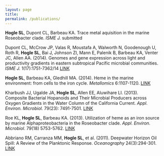 ```yaml
---
layout: page
title:
permalink: /publications/
---
```


__Hogle SL__, Dupont CL, Barbeau KA. Trace metal aquisition in the marine Roseobacter clade. _ISME J._ submitted

Dupont CL, McCrow JP, Valas R, Moustafa A, Walworth N, Goodenough U, Roth R, __Hogle SL__, Bai J, Johnson ZI, Mann E, Palenik B, Barbeau KA, Venter JC, Allen AA. (2014). Genomes and gene expression across light and productivity gradients in eastern subtropical Pacific microbial communities. _ISME J._ 1(17):1751-7362/14 [LINK](http://www.nature.com/ismej/journal/vaop/ncurrent/full/ismej2014198a.html)

__Hogle SL__, Barbeau KA, Gledhill MA. (2014). Heme in the marine environment: from cells to the iron cycle. _Metallomics_ 6:1107-1120. [LINK](http://dx.doi.org/10.1039/c4mt00031e)

Kharbush JJ, Ugalde JA, __Hogle SL__, Allen EE, Aluwihare LI. (2013). Composite Bacterial Hopanoids and Their Microbial Producers across Oxygen Gradients in the Water Column of the California Current. _Appl. Environ. Microbiol._ 79(23): 7491-7501. [LINK](http://aem.asm.org/content/79/23/7491)

Roe KL, __Hogle SL__, Barbeau KA. (2013). Utilization of heme as an iron source by marine Alphaproteobacteria in the Roseobacter clade. _Appl. Environ. Microbiol._ 79(18) 5753-5762. [LINK](http://aem.asm.org/content/79/18/5753)

Abbriano RM, Carranza MM, __Hogle SL__, et al. (2011). Deepwater Horizon Oil Spill: A Review of the Planktonic Response. _Oceanography_ 24(3):294-301. [LINK](http://www.tos.org/oceanography/archive/24-3_abbriano.html)
